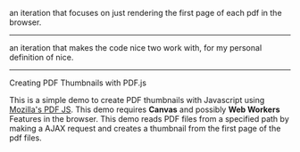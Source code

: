 an iteration that focuses on just rendering the first page of each pdf in the browser.

---

an iteration that makes the code nice two work with, for my personal definition of nice.

---

Creating PDF Thumbnails with PDF.js

This is a simple demo to create PDF thumbnails with Javascript using [Mozilla's PDF JS](https://github.com/mozilla/pdf.js/). This demo requires **Canvas** and possibly **Web Workers** Features in the browser. This demo reads PDF files from a specified path by making a AJAX request and
creates a thumbnail from the first page of the pdf files.
